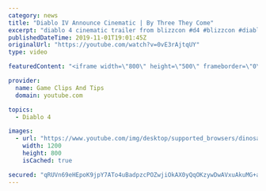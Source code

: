 ```yaml
---
category: news
title: "Diablo IV Announce Cinematic | By Three They Come"
excerpt: "diablo 4 cinematic trailer from blizzcon #d4 #blizzcon #diablo."
publishedDateTime: 2019-11-01T19:01:45Z
originalUrl: "https://youtube.com/watch?v=0vE3rAjtqUY"
type: video

featuredContent: "<iframe width=\"800\" height=\"500\" frameborder=\"0\" src=\"https://www.youtube.com/embed/0vE3rAjtqUY\" allow=\"accelerometer; autoplay; encrypted-media; gyroscope; picture-in-picture\" allowfullscreen></iframe>"

provider:
  name: Game Clips And Tips
  domain: youtube.com

topics:
  - Diablo 4

images:
  - url: "https://www.youtube.com/img/desktop/supported_browsers/dinosaur.png"
    width: 1200
    height: 800
    isCached: true

secured: "qRUVn69eHEpoK9jpY7ATo4uBadpzcPOZwjiOkAX0yQqOKzywDwAVxuAkuMG+a2J51iXQgFlVeSYqkoIlMo9U6rtr9/T3CgbbmCvICt8XE35wWdMsp8Epm4bpL4T7H/ujikq016U3WNTN5nh8IbbNyg3Lv21IAeEsUHi6Rbxz3C/+FW1eckhxUw9D/BLdJVRCi4xeccc4ojw/tCVvLvRhJfuQ+JHbbEtgm0IH022w70HN+15orp9lFwzHI1sVYkHQESCKJXWcyDJki0qoKgaJgeyxxKa1Z8R2RMjirxkQAphyixRSsx4r5dOUCTdMQKRYJhlBi2otHJYd/UEaxNKS0BmRY8Bs+5F6HmNTlM/mkWc8narUUB/GzX/wfJ/do81rOsRhNKdVFSFO5YSSAHvplQ==;1N8g9fpLFz5ZpO/6XDTC4g=="
---
```


